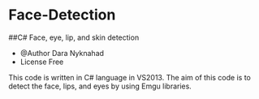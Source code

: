 # Face-Detection
##C# Face, eye, lip, and skin detection
* @Author Dara Nyknahad
* License Free 

This code is written in C# language in VS2013. The aim of this code is to detect the face, lips, and eyes by using Emgu libraries. 


